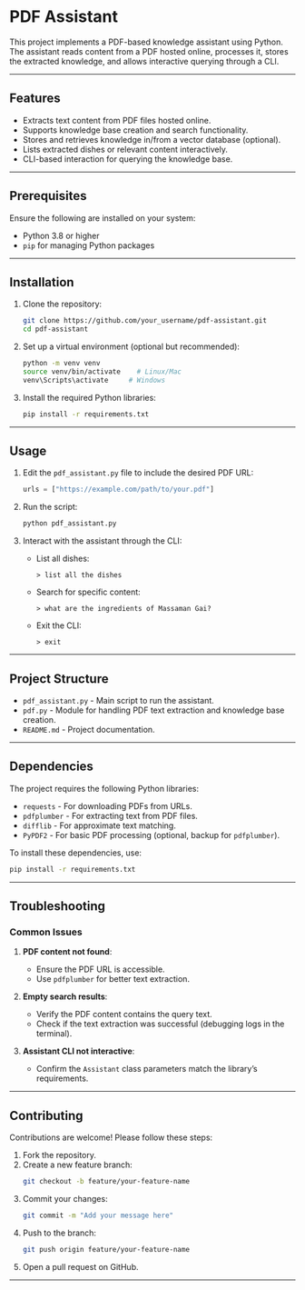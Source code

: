# PDF Assistant

This project implements a PDF-based knowledge assistant using Python. The assistant reads content from a PDF hosted online, processes it, stores the extracted knowledge, and allows interactive querying through a CLI.

---

## Features

- Extracts text content from PDF files hosted online.
- Supports knowledge base creation and search functionality.
- Stores and retrieves knowledge in/from a vector database (optional).
- Lists extracted dishes or relevant content interactively.
- CLI-based interaction for querying the knowledge base.

---

## Prerequisites

Ensure the following are installed on your system:

- Python 3.8 or higher
- `pip` for managing Python packages

---

## Installation

1. Clone the repository:
   ```bash
   git clone https://github.com/your_username/pdf-assistant.git
   cd pdf-assistant
   ```

2. Set up a virtual environment (optional but recommended):
   ```bash
   python -m venv venv
   source venv/bin/activate    # Linux/Mac
   venv\Scripts\activate     # Windows
   ```

3. Install the required Python libraries:
   ```bash
   pip install -r requirements.txt
   ```

---

## Usage

1. Edit the `pdf_assistant.py` file to include the desired PDF URL:
   ```python
   urls = ["https://example.com/path/to/your.pdf"]
   ```

2. Run the script:
   ```bash
   python pdf_assistant.py
   ```

3. Interact with the assistant through the CLI:
   - List all dishes:
     ```
     > list all the dishes
     ```
   - Search for specific content:
     ```
     > what are the ingredients of Massaman Gai?
     ```
   - Exit the CLI:
     ```
     > exit
     ```

---

## Project Structure

- `pdf_assistant.py` - Main script to run the assistant.
- `pdf.py` - Module for handling PDF text extraction and knowledge base creation.
- `README.md` - Project documentation.

---

## Dependencies

The project requires the following Python libraries:

- `requests` - For downloading PDFs from URLs.
- `pdfplumber` - For extracting text from PDF files.
- `difflib` - For approximate text matching.
- `PyPDF2` - For basic PDF processing (optional, backup for `pdfplumber`).

To install these dependencies, use:
```bash
pip install -r requirements.txt
```

---

## Troubleshooting

### Common Issues

1. **PDF content not found**:
   - Ensure the PDF URL is accessible.
   - Use `pdfplumber` for better text extraction.

2. **Empty search results**:
   - Verify the PDF content contains the query text.
   - Check if the text extraction was successful (debugging logs in the terminal).

3. **Assistant CLI not interactive**:
   - Confirm the `Assistant` class parameters match the library’s requirements.

---

## Contributing

Contributions are welcome! Please follow these steps:

1. Fork the repository.
2. Create a new feature branch:
   ```bash
   git checkout -b feature/your-feature-name
   ```
3. Commit your changes:
   ```bash
   git commit -m "Add your message here"
   ```
4. Push to the branch:
   ```bash
   git push origin feature/your-feature-name
   ```
5. Open a pull request on GitHub.

---

 
